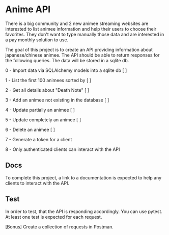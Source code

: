 # Anime API

There is a big community and 2 new animee streaming websites are interested
to list animee information and help their users to choose their favorites.
They don't want to type manually those data and are interested in a pay monthly solution to use.

The goal of this project is to create an API providing information about japanese/chinese animee.
The API should be able to return responses for the following queries.
The data will be stored in a sqlite db.

0 - Import data via SQLAlchemy models into a sqlite db [  ]

1 - List the first 100 animees sorted by [  ]

2 - Get all details about "Death Note" [  ]

3 - Add an animee not existing in the database [  ]

4 - Update partially an animee [  ]

5 - Update completely an animee [  ]

6 - Delete an animee [  ]

7 - Generate a token for a client

8 - Only authenticated clients can interact with the API

## Docs

To complete this project, a link to a documentation is expected to help any clients to interact with the API.

## Test

In order to test, that the API is responding accordingly.
You can use pytest. At least one test is expected for each request.

[Bonus] Create a collection of requests in Postman.

